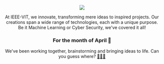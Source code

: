 

<p align="center">
  <img src="https://github.com/IEEE-VIT/.github/blob/Feb22/profile/IEEE%20Space.png">
</p>

<p align="center">
At IEEE-VIT, we innovate, transforming mere ideas to inspired projects. Our creations span a wide range of technologies, each with a unique purpose. Be it Machine Learning or Cyber Security, we've covered it all! 
</p>

<h3 align="center">
For the month of April 🍦
</h3>

<p align="center">
We've been working together, brainstorming and bringing ideas to life. Can you guess where? <a href="https://youtu.be/5Eqb_-j3FDA">🌌🧑‍🔬</a>
</p>

